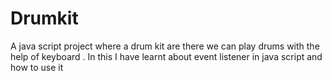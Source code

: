 # Drumkit
A java script project where a drum kit are there we can play drums with the help of keyboard . In this I have learnt about event listener in java script and how to use it

